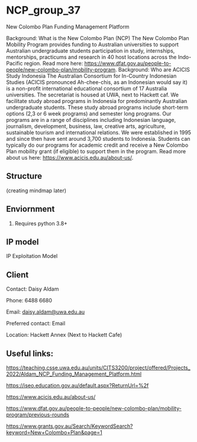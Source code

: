 # NCP_group_37
New Colombo Plan Funding Management Platform

Background: What is the New Colombo Plan (NCP) The New Colombo Plan Mobility Program provides funding to Australian universities to support Australian undergraduate students participation in study, internships, mentorships, practicums and research in 40 host locations across the Indo-Pacific region. Read more here: https://www.dfat.gov.au/people-to-people/new-colombo-plan/mobility-program.
Background: Who are ACICIS Study Indonesia The Australian Consortium for In-Country Indonesian Studies (ACICIS pronounced Ah-chee-chis, as an Indonesian would say it) is a non-profit international educational consortium of 17 Australia universities. The secretariat is housed at UWA, next to Hackett caf. We facilitate study abroad programs in Indonesia for predominantly Australian undergraduate students. These study abroad programs include short-term options (2,3 or 6 week programs) and semester long programs. Our programs are in a range of disciplines including Indonesian language, journalism, development, business, law, creative arts, agriculture, sustainable tourism and international relations. We were established in 1995 and since then have sent around 3,700 students to Indonesia. Students can typically do our programs for academic credit and receive a New Colombo Plan mobility grant (if eligible) to support them in the program. Read more about us here: https://www.acicis.edu.au/about-us/.



## Structure
(creating mindmap later)


## Enviornment
1. Requires python 3.8+

## IP model

IP Exploitation Model

## Client 

Contact: Daisy Aldam

Phone: 6488 6680

Email: daisy.aldam@uwa.edu.au

Preferred contact: Email

Location: Hackett Annex (Next to Hackett Cafe)


## Useful links:
https://teaching.csse.uwa.edu.au/units/CITS3200/project/offered/Projects_2022/Aldam_NCP_Funding_Management_Platform.html

https://iseo.education.gov.au/default.aspx?ReturnUrl=%2f

https://www.acicis.edu.au/about-us/

https://www.dfat.gov.au/people-to-people/new-colombo-plan/mobility-program/previous-rounds

https://www.grants.gov.au/Search/KeywordSearch?keyword=New+Colombo+Plan&page=1
